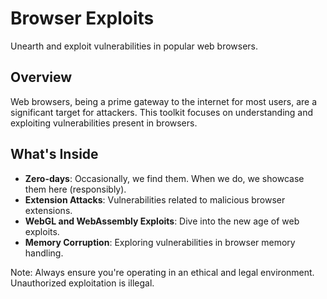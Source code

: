# Browser Exploits

Unearth and exploit vulnerabilities in popular web browsers.

## Overview

Web browsers, being a prime gateway to the internet for most users, are a significant target for attackers. This toolkit focuses on understanding and exploiting vulnerabilities present in browsers.

## What's Inside

- **Zero-days**: Occasionally, we find them. When we do, we showcase them here (responsibly).
- **Extension Attacks**: Vulnerabilities related to malicious browser extensions.
- **WebGL and WebAssembly Exploits**: Dive into the new age of web exploits.
- **Memory Corruption**: Exploring vulnerabilities in browser memory handling.

Note: Always ensure you're operating in an ethical and legal environment. Unauthorized exploitation is illegal.

